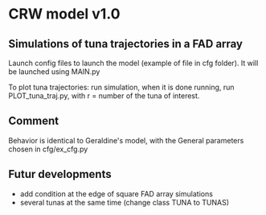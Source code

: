 # CRW model v1.0

## Simulations of tuna trajectories in a FAD array

Launch config files to launch the model (example of file in cfg folder). It will be launched using MAIN.py

To plot tuna trajectories: run simulation, when it is done running, run PLOT_tuna_traj.py, with r = number of the tuna of interest.

## Comment

Behavior is identical to Geraldine's model, with the General parameters chosen in cfg/ex_cfg.py

## Futur developments

* add condition at the edge of square FAD array simulations
* several tunas at the same time (change class TUNA to TUNAS)


